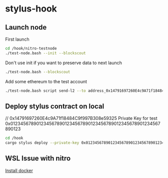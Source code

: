 # stylus-hook

## Launch node

First launch
```bash
cd /hook/nitro-testnode
./test-node.bash --init --blockscout
```

Don't use init if you want to preserve data to next launch
```bash
./test-node.bash --blockscout
```

Add some ethereum to the test account
```bash
./test-node.bash script send-l2 --to address_0x14791697260E4c9A71f18484C9f997B308e59325 --ethamount 5
```

## Deploy stylus contract on local
// 0x14791697260E4c9A71f18484C9f997B308e59325
Private Key for test 0x0123456789012345678901234567890123456789012345678901234567890123 

```bash
cd /hook
cargo stylus deploy --private-key 0x0123456789012345678901234567890123456789012345678901234567890123 -e http://localhost:8547/
```


## WSL Issue with nitro

[Install docker](https://dev.to/kenji_goh/got-permission-denied-while-trying-to-connect-to-the-docker-daemon-socket-3dne)